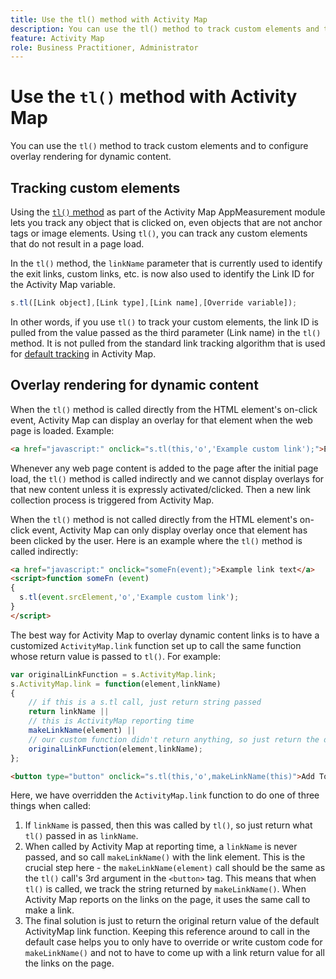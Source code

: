 ```yaml
---
title: Use the tl() method with Activity Map
description: You can use the tl() method to track custom elements and to configure overlay rendering for dynamic content.
feature: Activity Map
role: Business Practitioner, Administrator
---
```


# Use the `tl()` method with Activity Map

You can use the `tl()` method to track custom elements and to configure overlay rendering for dynamic content.

## Tracking custom elements

Using the [`tl()` method](/help/implement/vars/functions/tl-method.md) as part of the Activity Map AppMeasurement module lets you track any object that is clicked on, even objects that are not anchor tags or image elements. Using `tl()`, you can track any custom elements that do not result in a page load.

In the `tl()` method, the `linkName` parameter that is currently used to identify the exit links, custom links, etc. is now also used to identify the Link ID for the Activity Map variable.

```js
s.tl([Link object],[Link type],[Link name],[Override variable]);
```

In other words, if you use `tl()` to track your custom elements, the link ID is pulled from the value passed as the third parameter (Link name) in the `tl()` method. It is not pulled from the standard link tracking algorithm that is used for [default tracking](activitymap-link-tracking-methodology.md) in Activity Map.

## Overlay rendering for dynamic content

When the `tl()` method is called directly from the HTML element's on-click event, Activity Map can display an overlay for that element when the web page is loaded. Example:

```html
<a href="javascript:" onclick="s.tl(this,'o','Example custom link');">Example link text</a>
```

Whenever any web page content is added to the page after the initial page load, the `tl()` method is called indirectly and we cannot display overlays for that new content unless it is expressly activated/clicked. Then a new link collection process is triggered from Activity Map.

When the `tl()` method is not called directly from the HTML element's on-click event, Activity Map can only display overlay once that element has been clicked by the user. Here is an example where the `tl()` method is called indirectly:

```html
<a href="javascript:" onclick="someFn(event);">Example link text</a>
<script>function someFn (event)
{
  s.tl(event.srcElement,'o','Example custom link');
}
</script>
```

The best way for Activity Map to overlay dynamic content links is to have a customized `ActivityMap.link` function set up to call the same function whose return value is passed to `tl()`. For example:

```js
var originalLinkFunction = s.ActivityMap.link;
s.ActivityMap.link = function(element,linkName)
{
    // if this is a s.tl call, just return string passed
    return linkName ||      
    // this is ActivityMap reporting time
    makeLinkName(element) ||
    // our custom function didn't return anything, so just return the default ActivityMap Link
    originalLinkFunction(element,linkName);
};
```

```html
<button type="button" onclick="s.tl(this,'o',makeLinkName(this)">Add To Cart</button>
```

Here, we have overridden the `ActivityMap.link` function to do one of three things when called:

1. If `linkName` is passed, then this was called by `tl()`, so just return what `tl()` passed in as `linkName`.
2. When called by Activity Map at reporting time, a `linkName` is never passed, and so call `makeLinkName()` with the link element. This is the crucial step here - the `makeLinkName(element)` call should be the same as the `tl()` call's 3rd argument in the `<button>` tag. This means that when `tl()` is called, we track the string returned by `makeLinkName()`. When Activity Map reports on the links on the page, it uses the same call to make a link.
3. The final solution is just to return the original return value of the default ActivityMap link function. Keeping this reference around to call in the default case helps you to only have to override or write custom code for `makeLinkName()` and not to have to come up with a link return value for all the links on the page.

